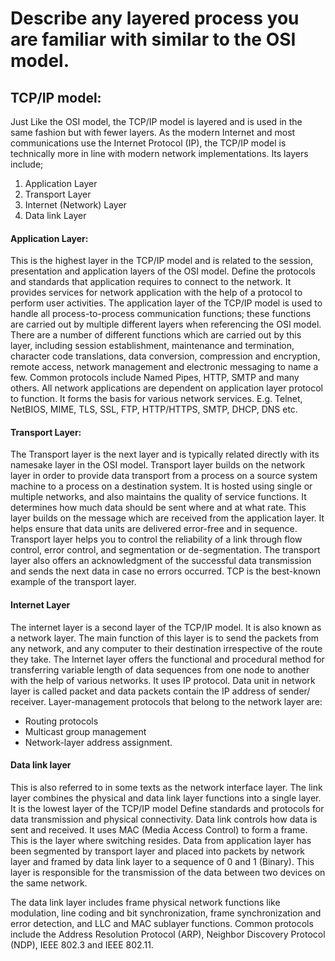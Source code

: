 # Describe any layered process you are familiar with similar to the OSI model.
## TCP/IP model: 
Just Like the OSI model, the TCP/IP model is layered and is used in the same fashion but 
with fewer layers. As the modern Internet and most communications use the Internet 
Protocol (IP), the TCP/IP model is technically more in line with modern network 
implementations. Its layers include;
1. Application Layer
2. Transport Layer
3. Internet (Network) Layer
4. Data link Layer

#### Application Layer: 
This is the highest layer in the TCP/IP model and is related to the session, 
presentation and application layers of the OSI model. Define the protocols and 
standards that application requires to connect to the network. It provides services for 
network application with the help of a protocol to perform user activities. The 
application layer of the TCP/IP model is used to handle all process-to-process 
communication functions; these functions are carried out by multiple different layers 
when referencing the OSI model. There are a number of different functions which are 
carried out by this layer, including session establishment, maintenance and 
termination, character code translations, data conversion, compression and 
encryption, remote access, network management and electronic messaging to name 
a few. Common protocols include Named Pipes, HTTP, SMTP and many others. All 
network applications are dependent on application layer protocol to function. It forms 
the basis for various network services. E.g. Telnet, NetBIOS, MIME, TLS, SSL, FTP,
HTTP/HTTPS, SMTP, DHCP, DNS etc.
#### Transport Layer: 
The Transport layer is the next layer and is typically related directly 
with its namesake layer in the OSI model. Transport layer builds on the network layer 
in order to provide data transport from a process on a source system machine to a process on a destination system. It is hosted using single or multiple networks, and 
also maintains the quality of service functions.
It determines how much data should be sent where and at what rate. This layer builds 
on the message which are received from the application layer. It helps ensure that data 
units are delivered error-free and in sequence.
Transport layer helps you to control the reliability of a link through flow control, error 
control, and segmentation or de-segmentation.
The transport layer also offers an acknowledgment of the successful data transmission 
and sends the next data in case no errors occurred. TCP is the best-known example of 
the transport layer.
#### Internet Layer
The internet layer is a second layer of the TCP/IP model. It is also known as a network 
layer. The main function of this layer is to send the packets from any network, and any 
computer to their destination irrespective of the route they take.
The Internet layer offers the functional and procedural method for transferring 
variable length of data sequences from one node to another with the help of various 
networks.
It uses IP protocol. Data unit in network layer is called packet and data packets contain 
the IP address of sender/ receiver.
Layer-management protocols that belong to the network layer are:
- Routing protocols
- Multicast group management
- Network-layer address assignment.
#### Data link layer
This is also referred to in some texts as the network interface layer. The link layer 
combines the physical and data link layer functions into a single layer.
It is the lowest layer of the TCP/IP model Define standards and protocols for data 
transmission and physical connectivity. Data link controls how data is sent and received. It uses MAC (Media Access Control) to form a frame. This is the layer where 
switching resides. Data from application layer has been segmented by transport layer 
and placed into packets by network layer and framed by data link layer to a sequence 
of 0 and 1 (Binary). This layer is responsible for the transmission of the data between 
two devices on the same network.

The data link layer includes frame physical network functions like modulation, line 
coding and bit synchronization, frame synchronization and error detection, and LLC 
and MAC sublayer functions. Common protocols include the Address Resolution 
Protocol (ARP), Neighbor Discovery Protocol (NDP), IEEE 802.3 and IEEE 802.11.
